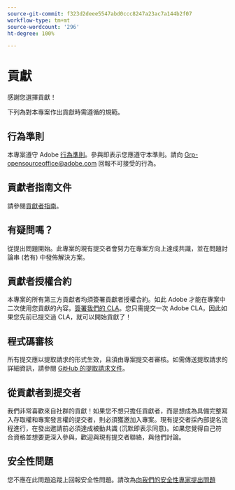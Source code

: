 ```yaml
---
source-git-commit: f323d2deee5547abd0ccc8247a23ac7a144b2f07
workflow-type: tm+mt
source-wordcount: '296'
ht-degree: 100%

---
```

# 貢獻

感謝您選擇貢獻！

下列為對本專案作出貢獻時需遵循的規範。

## 行為準則

本專案遵守 Adobe [行為準則](code-of-conduct.md)。參與即表示您應遵守本準則。請向 [Grp-opensourceoffice@adobe.com](mailto:Grp-opensourceoffice@adobe.com) 回報不可接受的行為。

## 貢獻者指南文件

請參閱[貢獻者指南](https://docs.adobe.com/content/help/zh-Hant/contributor/contributor-guide/introduction.html)。

## 有疑問嗎？

從提出問題開始。此專案的現有提交者會努力在專案方向上達成共識，並在問題討論串 (若有) 中發佈解決方案。

## 貢獻者授權合約

本專案的所有第三方貢獻者均須簽署貢獻者授權合約。如此 Adobe 才能在專案中二次使用您貢獻的內容。[簽署我們的 CLA](http://opensource.adobe.com/cla.html)。您只需提交一次 Adobe CLA，因此如果您先前已提交過 CLA，就可以開始貢獻了！

## 程式碼審核

所有提交應以提取請求的形式生效，且須由專案提交者審核。如需傳送提取請求的詳細資訊，請參閱 [GitHub 的提取請求文件](https://help.github.com/articles/about-pull-requests/)。

<!--
Lastly, please follow the [pull request template](PULL_REQUEST_TEMPLATE.md) when
submitting a pull request!
-->

## 從貢獻者到提交者

我們非常喜歡來自社群的貢獻！如果您不想只擔任貢獻者，而是想成為具備完整寫入存取權和專案發言權的提交者，則必須獲邀加入專案。現有提交者採內部提名流程進行，在發出邀請前必須達成被動共識 (沉默即表示同意)。如果您覺得自己符合資格並想要更深入參與，歡迎與現有提交者聯絡，與他們討論。

## 安全性問題

您不應在此問題追蹤上回報安全性問題。請改為[向我們的安全性專家提出問題](https://helpx.adobe.com/tw/security/alertus.html)
